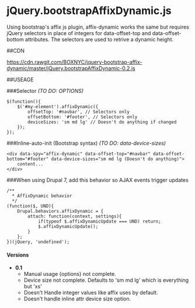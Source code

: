 # jQuery.bootstrapAffixDynamic.js
Using bootstrap's affix js plugin, affix-dynamic works the same but requires jQuery selectors in place of integers for data-offset-top and data-offset-bottom attributes. The selectors are used to retrive a dynamic height.


##CDN

https://cdn.rawgit.com/BOXNYC/jquery-bootstrap-affix-dynamic/master/jQuery.bootstrapAffixDynamic-0.2.js


##USEAGE

###Selector *(TO DO: OPTIONS)*
```
$(function(){
	$('#my-element').affixDynamic({
		offsetTop: '#navbar', // Selectors only
		offsetBottom: '#footer', // Selectors only
		deviceSizes: 'sm md lg' // Doesn't do anything if changed
	});
});
```
###Inline-auto-init (Bootstrap syntax) *(TO DO: data-device-sizes)*
```
<div data-spy="affix-dynamic" data-offset-top="#navbar" data-offset-bottom="#footer" data-device-sizes="sm md lg (Doesn't do anything)">
	content...
</div>
```

###When using Drupal 7, add this behavior so AJAX events trigger updates
```
/**
  * AffixDynamic behavior
  */ 
(function($, UND){
	Drupal.behaviors.affixDynamic = {
		attach: function(context, settings){
			if(typeof $.affixDynamicUpdate === UND) return;
			$.affixDynamicUpdate();
		}
	};
})(jQuery, 'undefined');
```


#### Versions
* **0.1**
  * Manual usage {options} not complete.
  * Device size not complete. Defaults to 'sm md lg' which is everything but 'xs'
  * Doesn't Handle integer values like affix uses by default.
  * Doesn't handle inline attr device size option.



